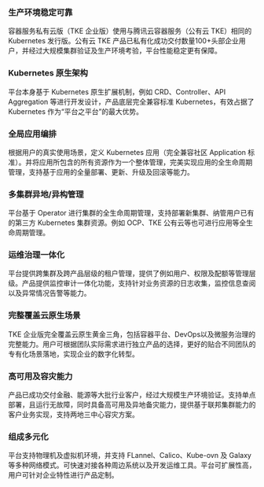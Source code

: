 
### 生产环境稳定可靠
容器服务私有云版（TKE 企业版）使用与腾讯云容器服务（公有云 TKE）相同的 Kubernetes 发行版。公有云 TKE 产品已私有化成功交付数量100+头部企业用户，并经过大规模集群验证及生产环境考验，平台性能稳定更有保障。


### Kubernetes 原生架构
平台本身基于 Kubernetes 原生扩展机制，例如 CRD、Controller、API Aggregation 等进行开发设计，产品底层完全兼容标准 Kubernetes，有效占据了 Kubernetes 作为“平台之平台”的最大优势。

### 全局应用编排
根据用户的真实使用场景，定义 Kubernetes 应用（完全兼容社区 Application 标准）。并将应用所包含的所有资源作为一个整体管理，完美实现应用的全生命周期管理，支持基于应用的全量部署、更新、升级及回滚等能力。

### 多集群异地/异构管理
平台基于 Operator 进行集群的全生命周期管理，支持部署新集群、纳管用户已有的第三方 Kubernetes 集群资源。例如 OCP、TKE 公有云等也可进行应用等全生命周期管理。

### 运维治理一体化
平台提供跨集群及跨产品层级的租户管理，提供了例如用户、权限及配额等管理层级。产品提供监控审计一体化功能，支持针对业务资源的日志收集，监控信息查阅以及异常情况告警等能力。

### 完整覆盖云原生场景
TKE 企业版完全覆盖云原生黄金三角，包括容器平台、DevOps以及微服务治理的完整能力。用户可根据团队实际需求进行独立产品的选择，更好的贴合不同团队的专有化场景落地，实现企业的数字化转型。

### 高可用及容灾能力
产品已成功交付金融、能源等大批行业客户，经过大规模生产环境验证。支持单点部署，且运行无故障，同时具备高可用及异地备灾能力，提供基于联邦集群能力的客户业务实现，支持两地三中心容灾方案。

### 组成多元化
平台支持物理机及虚拟机环境，并支持 FLannel、Calico、Kube-ovn 及 Galaxy 等多种网络模式。可快速对接各种周边系统以及开发运维工具。平台可扩展性高，用户可针对企业特性进行产品定制。



